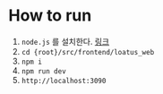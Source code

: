 # How to run
1. `node.js` 를 설치한다. [링크](https://nodejs.org/ko/download/)
2. `cd {root}/src/frontend/loatus_web`
3. `npm i`
4. `npm run dev`
5. `http://localhost:3090`